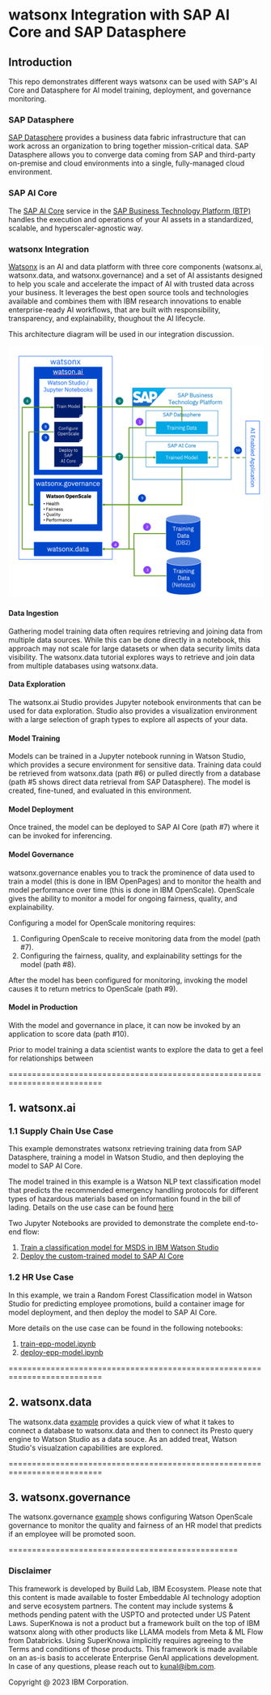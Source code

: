# watsonx Integration with SAP AI Core and SAP Datasphere

## Introduction
This repo demonstrates different ways watsonx can be used with SAP's AI Core and Datasphere for AI model training, deployment, and governance monitoring. 

### SAP Datasphere
[SAP Datasphere](https://help.sap.com/docs/SAP_DATASPHERE) provides a business data fabric infrastructure that can work across an organization to bring together mission-critical data. SAP Datasphere allows you to converge data coming from SAP and third-party on-premise and cloud environments into a single, fully-managed cloud environment.
 
### SAP AI Core
The [SAP AI Core](https://help.sap.com/docs/sap-ai-core) service in the [SAP Business Technology Platform (BTP)](https://help.sap.com/docs/btp) handles the execution and operations of your AI assets in a standardized, scalable, and hyperscaler-agnostic way.

### watsonx Integration
[Watsonx](https://www.ibm.com/watsonx) is an AI and data platform with three core components (watsonx.ai, watsonx.data, and watsonx.governance) and a set of AI assistants designed to help you scale and accelerate the impact of AI with trusted data across your business. It leverages the best open source tools and technologies available and combines them with IBM research innovations to enable enterprise-ready AI workflows, that are built with responsibility, transparency, and explainability, thoughout the AI lifecycle.

This architecture diagram will be used in our integration discussion.

![End to End ML Lifecycle](./images/end-to-end-flow.png)

#### Data Ingestion
Gathering model training data often requires retrieving and joining data from multiple data sources. While this can be done directly in a notebook, this approach may not scale for large datasets or when data security limits data visibility. The watsonx.data tutorial explores ways to retrieve and join data from multiple databases using watsonx.data.


#### Data Exploration
The watsonx.ai Studio provides Jupyter notebook environments that can be used for data exploration. Studio also provides a visualization environment with a large selection of graph types to explore all aspects of your data.

#### Model Training
Models can be trained in a Jupyter notebook running in Watson Studio, which provides a secure environment for sensitive data. Training data could be retrieved from watsonx.data (path #6) or pulled directly from a database (path #5 shows direct data retrieval from SAP Datasphere). The model is created, fine-tuned, and evaluated in this environment.

#### Model Deployment
Once trained, the model can be deployed to SAP AI Core (path #7) where it can be invoked for inferencing.

#### Model Governance
watsonx.governance enables you to track the prominence of data used to train a model (this is done in IBM OpenPages) and to monitor the health and model performance over time (this is done in IBM OpenScale). OpenScale gives the ability to monitor a model for ongoing fairness, quality, and explainability.

Configuring a model for OpenScale monitoring requires:
1. Configuring OpenScale to receive monitoring data from the model (path #7).
2. Configuring the fairness, quality, and explainability settings for the model (path #8).

After the model has been configured for monitoring, invoking the model causes it to return metrics to OpenScale (path #9).

#### Model in Production
With the model and governance in place, it can now be invoked by an application to score data (path #10).

Prior to model training a data scientist wants to explore the data to get a feel for relationships between 

==========================================================================

## 1. watsonx.ai

### 1.1 Supply Chain Use Case

This example demonstrates watsonx retrieving training data from SAP Datasphere, training a model in Watson Studio, and then deploying the model to SAP AI Core.

The model trained in this example is a Watson NLP text classification model that predicts the recommended emergency handling protocols for different types of hazardous materials based on information found in the bill of lading. Details on the use case can be found [here](./1.%20watsonx.ai/1.1%20Supply%20Chain%20Use%20Case/README.md)

Two Jupyter Notebooks are provided to demonstrate the complete end-to-end flow:

1. [Train a classification model for MSDS in IBM Watson Studio](1.%20watsonx.ai/1.1%20Supply%20Chain%20Use%20Case/notebooks/Train-Model-with-Data-from-SAP-Datasphere.ipynb)
1. [Deploy the custom-trained model to SAP AI Core](1.%20watsonx.ai/1.1%20Supply%20Chain%20Use%20Case/notebooks/Deploy-Custom-Model-to-SAP-AI-Core.ipynb)

### 1.2 HR Use Case

In this example, we train a Random Forest Classification model in Watson Studio for predicting employee promotions, build a container image for model deployment, and then deploy the model to SAP AI Core.

More details on the use case can be found in the following notebooks:

1. [train-epp-model.ipynb](1.%20watsonx.ai/1.1%20HR20Use%20Case/notebooks/train-epp-model.ipynb)
1. [deploy-epp-model.ipynb](1.%20watsonx.ai/1.1%20HR%20Use%20Case/notebooks/deploy-epp-model.ipynb)

==========================================================================

## 2. watsonx.data

The watsonx.data [example](2.%20watsonx.data/2.1%20HR%20Use%20Case/README.md) provides a quick view of what it takes to connect a database to watsonx.data and then to connect its Presto query engine to Watson Studio as a data souce. As an added treat, Watson Studio's visualzation capabilities are explored.

==========================================================================

## 3. watsonx.governance

The watsonx.governance [example](3.%20watsonx.governance/3.1%20HR%20Use%20Case/README.md) shows configuring Watson OpenScale governance to monitor the quality and fairness of an HR model that predicts if an employee will be promoted soon. 

=================================================

### Disclaimer

This framework is developed by Build Lab, IBM Ecosystem. Please note that this content is made available to foster Embeddable AI technology adoption and serve ecosystem partners. The content may include systems & methods pending patent with the USPTO and protected under US Patent Laws. SuperKnowa is not a product but a framework built on the top of IBM watsonx along with other products like LLAMA models from Meta & ML Flow from Databricks. Using SuperKnowa implicitly requires agreeing to the Terms and conditions of those products. This framework is made available on an as-is basis to accelerate Enterprise GenAI applications development. In case of any questions, please reach out to kunal@ibm.com.

Copyright @ 2023 IBM Corporation.
